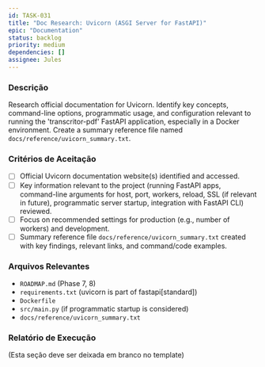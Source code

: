 ```yaml
---
id: TASK-031
title: "Doc Research: Uvicorn (ASGI Server for FastAPI)"
epic: "Documentation"
status: backlog
priority: medium
dependencies: []
assignee: Jules
---
```


### Descrição

Research official documentation for Uvicorn. Identify key concepts, command-line options, programmatic usage, and configuration relevant to running the 'transcritor-pdf' FastAPI application, especially in a Docker environment. Create a summary reference file named `docs/reference/uvicorn_summary.txt`.

### Critérios de Aceitação

- [ ] Official Uvicorn documentation website(s) identified and accessed.
- [ ] Key information relevant to the project (running FastAPI apps, command-line arguments for host, port, workers, reload, SSL (if relevant in future), programmatic server startup, integration with FastAPI CLI) reviewed.
- [ ] Focus on recommended settings for production (e.g., number of workers) and development.
- [ ] Summary reference file `docs/reference/uvicorn_summary.txt` created with key findings, relevant links, and command/code examples.

### Arquivos Relevantes

* `ROADMAP.md` (Phase 7, 8)
* `requirements.txt` (uvicorn is part of fastapi[standard])
* `Dockerfile`
* `src/main.py` (if programmatic startup is considered)
* `docs/reference/uvicorn_summary.txt`

### Relatório de Execução

(Esta seção deve ser deixada em branco no template)
